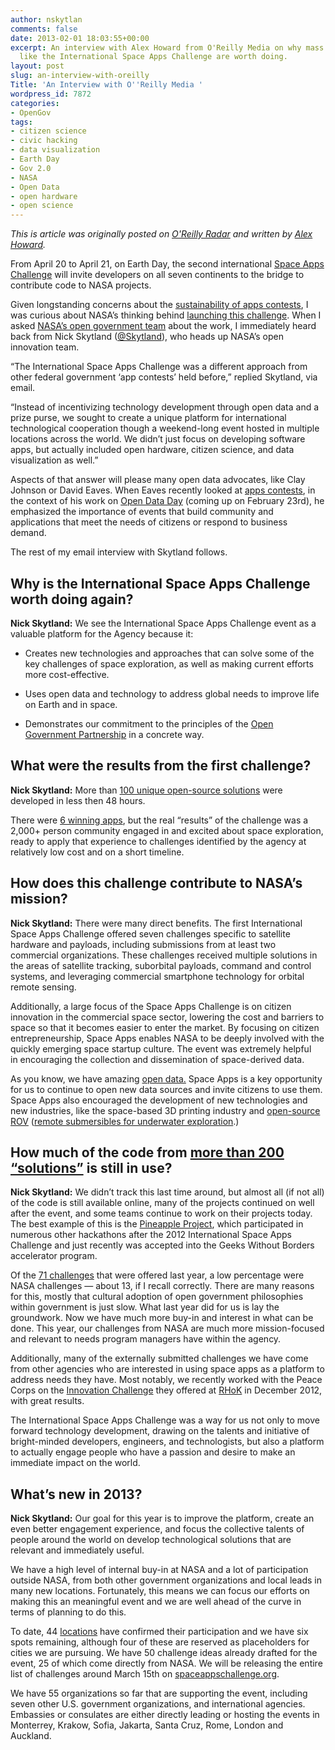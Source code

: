 ```yaml
---
author: nskytlan
comments: false
date: 2013-02-01 18:03:55+00:00
excerpt: An interview with Alex Howard from O'Reilly Media on why mass collaborations
  like the International Space Apps Challenge are worth doing.
layout: post
slug: an-interview-with-oreilly
Title: 'An Interview with O''Reilly Media '
wordpress_id: 7872
categories:
- OpenGov
tags:
- citizen science
- civic hacking
- data visualization
- Earth Day
- Gov 2.0
- NASA
- Open Data
- open hardware
- open science
---
```


_This is article was originally posted on [O'Reilly Radar](http://radar.oreilly.com/2013/02/nasa-launches-second-international-space-apps-challenge.html) and written by [Alex Howard](http://radar.oreilly.com/alexh)._

From April 20 to April 21, on Earth Day, the second international [Space Apps Challenge](http://spaceappschallenge.org/) will invite developers on all seven continents to the bridge to contribute code to NASA projects.

Given longstanding concerns about the [sustainability of apps contests](http://radar.oreilly.com/2011/08/app-contests-sustainability-usability.html), I was curious about NASA’s thinking behind [launching this challenge](http://www.whitehouse.gov/blog/2013/01/15/nasa-launches-second-annual-international-space-apps-challenge). When I asked [NASA’s open government team](http://fedscoop.com/nasa-open-government-team-broadens-focus-to-innovation/) about the work, I immediately heard back from Nick Skytland ([@Skytland](http://twitter.com/Skytland)), who heads up NASA’s open innovation team.

“The International Space Apps Challenge was a different approach from other federal government ‘app contests’ held before,” replied Skytland, via email.

“Instead of incentivizing technology development through open data and a prize purse, we sought to create a unique platform for international technological cooperation though a weekend-long event hosted in multiple locations across the world. We didn’t just focus on developing software apps, but actually included open hardware, citizen science, and data visualization as well.”

Aspects of that answer will please many open data advocates, like Clay Johnson or David Eaves. When Eaves recently looked at [apps contests](http://techpresident.com/news/wegov/23146/app-contest-or-not-app-contest), in the context of his work on [Open Data Day](http://opendataday.org/) (coming up on February 23rd), he emphasized the importance of events that build community and applications that meet the needs of citizens or respond to business demand.

The rest of my email interview with Skytland follows.


## Why is the International Space Apps Challenge worth doing again?


**Nick Skytland:** We see the International Space Apps Challenge event as a valuable platform for the Agency because it:



	
  * Creates new technologies and approaches that can solve some of the key challenges of space exploration, as well as making current efforts more cost-effective.

	
  * Uses open data and technology to address global needs to improve life on Earth and in space.

	
  * Demonstrates our commitment to the principles of the [Open Government Partnership](http://radar.oreilly.com/2012/07/does-the-open-government-partnership-merit-more-oversight-and-attention.html) in a concrete way.




## What were the results from the first challenge?


**Nick Skytland:** More than [100 unique open-source solutions](http://open.nasa.gov/blog/2012/04/25/100-reasons-spaceapps-made-a-difference/) were developed in less then 48 hours.

There were [6 winning apps](http://www.dvice.com/archives/2012/05/space-apps-chal.php), but the real “results” of the challenge was a 2,000+ person community engaged in and excited about space exploration, ready to apply that experience to challenges identified by the agency at relatively low cost and on a short timeline.


## How does this challenge contribute to NASA’s mission?


**Nick Skytland:** There were many direct benefits. The first International Space Apps Challenge offered seven challenges specific to satellite hardware and payloads, including submissions from at least two commercial organizations. These challenges received multiple solutions in the areas of satellite tracking, suborbital payloads, command and control systems, and leveraging commercial smartphone technology for orbital remote sensing.

Additionally, a large focus of the Space Apps Challenge is on citizen innovation in the commercial space sector, lowering the cost and barriers to space so that it becomes easier to enter the market. By focusing on citizen entrepreneurship, Space Apps enables NASA to be deeply involved with the quickly emerging space startup culture. The event was extremely helpful in encouraging the collection and dissemination of space-derived data.

As you know, we have amazing [open data.](http://data.nasa.gov/) Space Apps is a key opportunity for us to continue to open new data sources and invite citizens to use them. Space Apps also encouraged the development of new technologies and new industries, like the space-based 3D printing industry and [open-source ROV](http://bits.blogs.nytimes.com/2012/05/28/a-mini-sub-made-from-cheap-parts-could-change-underwater-exploration/) ([remote submersibles for underwater exploration](http://open.nasa.gov/blog/2012/06/14/open-hardware-exploration-at-neemo16/).)


## How much of the code from [more than 200 “solutions”](http://spaceappschallenge.org/solutions/) is still in use?


**Nick Skytland:** We didn’t track this last time around, but almost all (if not all) of the code is still available online, many of the projects continued on well after the event, and some teams continue to work on their projects today. The best example of this is the [Pineapple Project](http://idea.usaid.gov/opendata/pineapple-project), which participated in numerous other hackathons after the 2012 International Space Apps Challenge and just recently was accepted into the Geeks Without Borders accelerator program.

Of the [71 challenges](http://2012.spaceappschallenge.org/challenges/) that were offered last year, a low percentage were NASA challenges — about 13, if I recall correctly. There are many reasons for this, mostly that cultural adoption of open government philosophies within government is just slow. What last year did for us is lay the groundwork. Now we have much more buy-in and interest in what can be done. This year, our challenges from NASA are much more mission-focused and relevant to needs program managers have within the agency.

Additionally, many of the externally submitted challenges we have come from other agencies who are interested in using space apps as a platform to address needs they have. Most notably, we recently worked with the Peace Corps on the [Innovation Challenge](http://innovationchallenge.peacecorps.gov/) they offered at [RHoK](http://www.rhok.org/) in December 2012, with great results.

The International Space Apps Challenge was a way for us not only to move forward technology development, drawing on the talents and initiative of bright-minded developers, engineers, and technologists, but also a platform to actually engage people who have a passion and desire to make an immediate impact on the world.


## What’s new in 2013?


**Nick Skytland:** Our goal for this year is to improve the platform, create an even better engagement experience, and focus the collective talents of people around the world on develop technological solutions that are relevant and immediately useful.

We have a high level of internal buy-in at NASA and a lot of participation outside NASA, from both other government organizations and local leads in many new locations. Fortunately, this means we can focus our efforts on making this an meaningful event and we are well ahead of the curve in terms of planning to do this.

To date, 44 [locations](http://open.nasa.gov/blog/2013/01/04/where-in-the-world-is-space-apps/) have confirmed their participation and we have six spots remaining, although four of these are reserved as placeholders for cities we are pursuing. We have 50 challenge ideas already drafted for the event, 25 of which come directly from NASA. We will be releasing the entire list of challenges around March 15th on [spaceappschallenge.org](http://spaceappschallenge.org/).

We have 55 organizations so far that are supporting the event, including seven other U.S. government organizations, and international agencies. Embassies or consulates are either directly leading or hosting the events in Monterrey, Krakow, Sofia, Jakarta, Santa Cruz, Rome, London and Auckland.
